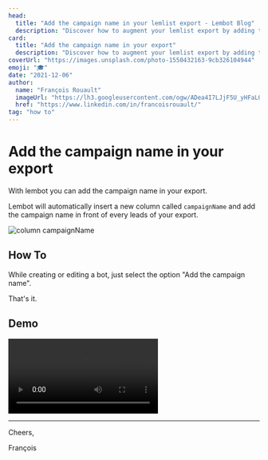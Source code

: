 ```yaml
---
head:
  title: "Add the campaign name in your lemlist export - Lembot Blog"
  description: "Discover how to augment your lemlist export by adding the campaign name. As a result, the campaignName appears in front of every leads. Super helpful!"
card:
  title: "Add the campaign name in your export"
  description: "Discover how to augment your lemlist export by adding the campaign name. As a result, the campaignName appears in front of every leads. Super helpful!"
coverUrl: "https://images.unsplash.com/photo-1550432163-9cb326104944"
emoji: "🎓"
date: "2021-12-06"
author:
  name: "François Rouault"
  imageUrl: "https://lh3.googleusercontent.com/ogw/ADea4I7LJjF5U_yHFaLQIoNCysLkiEHPLHnWKxj0i1SadVY=s32-c-mo"
  href: "https://www.linkedin.com/in/francoisrouault/"
tag: "how to"
---
```


# Add the campaign name in your export

With lembot you can add the campaign name in your export.

Lembot will automatically insert a new column called `campaignName` and add the campaign name in front of every leads of your export.

![column campaignName](https://user-images.githubusercontent.com/2499356/151704171-b7e0f5a1-420f-4ee6-bd8e-affbb7c9e2df.png)

## How To

While creating or editing a bot, just select the option "Add the campaign name".

That's it.

## Demo

![demo - add campaign name](https://user-images.githubusercontent.com/2499356/151677539-3efd557f-c811-4db7-9751-a848ade2b64f.mp4)

---

Cheers,

François
